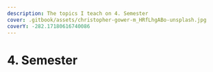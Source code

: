 ```yaml
---
description: The topics I teach on 4. Semester
cover: .gitbook/assets/christopher-gower-m_HRfLhgABo-unsplash.jpg
coverY: -282.17180616740086
---
```


# 4. Semester